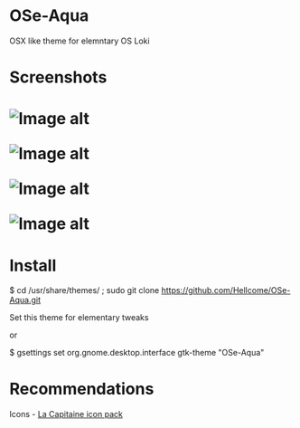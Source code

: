 <h1>OSe-Aqua</h1>

OSX like theme for elemntary OS Loki

<h1>Screenshots<h1> 

![Image alt](https://netpics.org/images/2018/03/04/WrwtN.png)

![Image alt](https://netpics.org/images/2018/03/04/WrKnO.png)

![Image alt](https://netpics.org/images/2018/03/04/WrbbY.png)

![Image alt](https://netpics.org/images/2018/03/04/Wr2pw.png)

<h1>Install</h1>

$ cd /usr/share/themes/ ; sudo git clone https://github.com/Hellcome/OSe-Aqua.git

Set this theme for elementary tweaks 

or 

$ gsettings set org.gnome.desktop.interface gtk-theme "OSe-Aqua"

<h1>Recommendations</h1>

Icons - <a href="https://github.com/keeferrourke/la-capitaine-icon-theme">La Capitaine icon pack</a>
